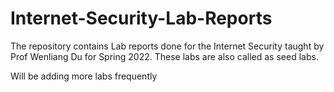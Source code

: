 # Internet-Security-Lab-Reports

The repository contains Lab reports done for the Internet Security taught by Prof Wenliang Du for Spring 2022.
These labs are also called as seed labs. 

Will be adding more labs frequently
